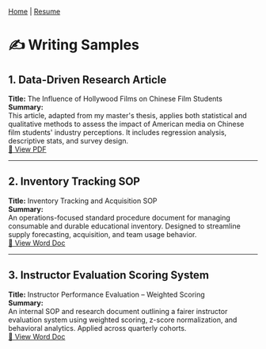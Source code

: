 [Home](./index.md) | [Resume](./resume.md)

# ✍️ Writing Samples

## 1. Data-Driven Research Article  
**Title:** The Influence of Hollywood Films on Chinese Film Students  
**Summary:**  
This article, adapted from my master's thesis, applies both statistical and qualitative methods to assess the impact of American media on Chinese film students' industry perceptions. It includes regression analysis, descriptive stats, and survey design.  
[📄 View PDF](./assets/article-thesis-data-work.pdf)

---

## 2. Inventory Tracking SOP  
**Title:** Inventory Tracking and Acquisition SOP  
**Summary:**  
An operations-focused standard procedure document for managing consumable and durable educational inventory. Designed to streamline supply forecasting, acquisition, and team usage behavior.  
[📄 View Word Doc](./assets/inventory-tracking.pdf)

---

## 3. Instructor Evaluation Scoring System  
**Title:** Instructor Performance Evaluation – Weighted Scoring  
**Summary:**  
An internal SOP and research document outlining a fairer instructor evaluation system using weighted scoring, z-score normalization, and behavioral analytics. Applied across quarterly cohorts.  
[📄 View Word Doc](./assets/instructor-performance-evaluation-sop.pdf)
